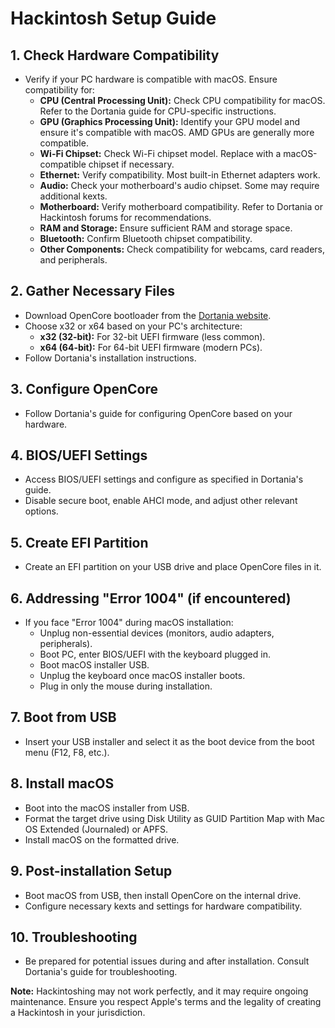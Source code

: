 # Hackintosh Setup Guide

## 1. Check Hardware Compatibility
- Verify if your PC hardware is compatible with macOS. Ensure compatibility for:
  - **CPU (Central Processing Unit):** Check CPU compatibility for macOS. Refer to the Dortania guide for CPU-specific instructions.
  - **GPU (Graphics Processing Unit):** Identify your GPU model and ensure it's compatible with macOS. AMD GPUs are generally more compatible.
  - **Wi-Fi Chipset:** Check Wi-Fi chipset model. Replace with a macOS-compatible chipset if necessary.
  - **Ethernet:** Verify compatibility. Most built-in Ethernet adapters work.
  - **Audio:** Check your motherboard's audio chipset. Some may require additional kexts.
  - **Motherboard:** Verify motherboard compatibility. Refer to Dortania or Hackintosh forums for recommendations.
  - **RAM and Storage:** Ensure sufficient RAM and storage space.
  - **Bluetooth:** Confirm Bluetooth chipset compatibility.
  - **Other Components:** Check compatibility for webcams, card readers, and peripherals.

## 2. Gather Necessary Files
- Download OpenCore bootloader from the [Dortania website](https://dortania.github.io/OpenCore-Install-Guide/).
- Choose x32 or x64 based on your PC's architecture:
  - **x32 (32-bit):** For 32-bit UEFI firmware (less common).
  - **x64 (64-bit):** For 64-bit UEFI firmware (modern PCs).
- Follow Dortania's installation instructions.

## 3. Configure OpenCore
- Follow Dortania's guide for configuring OpenCore based on your hardware.

## 4. BIOS/UEFI Settings
- Access BIOS/UEFI settings and configure as specified in Dortania's guide.
- Disable secure boot, enable AHCI mode, and adjust other relevant options.

## 5. Create EFI Partition
- Create an EFI partition on your USB drive and place OpenCore files in it.

## 6. Addressing "Error 1004" (if encountered)
- If you face "Error 1004" during macOS installation:
  - Unplug non-essential devices (monitors, audio adapters, peripherals).
  - Boot PC, enter BIOS/UEFI with the keyboard plugged in.
  - Boot macOS installer USB.
  - Unplug the keyboard once macOS installer boots.
  - Plug in only the mouse during installation.

## 7. Boot from USB
- Insert your USB installer and select it as the boot device from the boot menu (F12, F8, etc.).

## 8. Install macOS
- Boot into the macOS installer from USB.
- Format the target drive using Disk Utility as GUID Partition Map with Mac OS Extended (Journaled) or APFS.
- Install macOS on the formatted drive.

## 9. Post-installation Setup
- Boot macOS from USB, then install OpenCore on the internal drive.
- Configure necessary kexts and settings for hardware compatibility.

## 10. Troubleshooting
- Be prepared for potential issues during and after installation. Consult Dortania's guide for troubleshooting.

**Note:** Hackintoshing may not work perfectly, and it may require ongoing maintenance. Ensure you respect Apple's terms and the legality of creating a Hackintosh in your jurisdiction.
